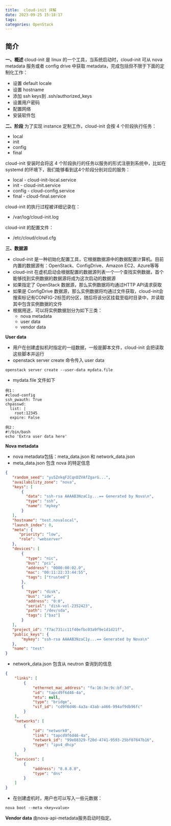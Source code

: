 ```yaml
---
title:  cloud-init 详解
date: 2023-09-25 15:18:17
tags:
categories: OpenStack
---
```

## 简介
**一、概述**
cloud-init 是 linux 的一个工具，当系统启动时，cloud-init 可从 nova metadata 服务或者 config drive 中获取 metadata，完成包括但不限于下面的定制化工作：

- 设置 default locale
- 设置 hostname
- 添加 ssh keys到 .ssh/authorized_keys
- 设置用户密码
- 配置网络
- 安装软件包

**二、阶段**
为了实现 instance 定制工作，cloud-init 会按 4 个阶段执行任务：
- local
- init
- config
- final

cloud-init 安装时会将这 4 个阶段执行的任务以服务的形式注册到系统中，比如在 systemd 的环境下，我们能够看到这4个阶段分别对应的服务：
- local - cloud-init-local.service
- init - cloud-init.service
- config - cloud-config.service
- final - cloud-final.service

cloud-init 的执行过程被详细记录在：
- /var/log/cloud-init.log 

cloud-init 的配置文件：
- /etc/cloud/cloud.cfg

**三、数据源**

- cloud-init 是一种初始化配置工具，它根据数据源中的数据配置计算机。目前内置的数据源有：OpenStack、ConfigDrive、Amazon EC2、Azure等等
- cloud-init 在虚机启动会根据配置的数据源列表一个一个查找实例数据，首个能够找到实例数据的数据源将成为这次启动的数据源
- 如果指定了 OpenStack 数据源，那么实例数据将均通过HTTP API请求获取
- 如果是 ConfigDrive 数据源，那么实例数据将均通过文件获取，cloud-init会搜索标记有CONFIG-2标签的分区，随后将该分区挂载至临时目录中，并读取其中包含实例数据的文件
- 根据用途，可以将实例数据划分为如下三类：
    - nova metadata
    - user data
    - vendor data

**User data**
- 用户在创建虚拟机时指定的一组数据，一般是脚本文件，cloud-init 会把读取这些脚本并运行
- openstack server create 命令传入 user data
```
openstack server create --user-data mydata.file
```
- mydata.file 文件如下
```
例1：
#cloud-config
ssh_pwauth: True
chpasswd:
  list: |
    root:12345
  expire: False

例2：
#!/bin/bash
echo 'Extra user data here'
```

**Nova metadata**
- nova metadata包括：meta_data.json 和 network_data.json
- meta_data.json 包含 nova 的特定信息
```json
{
   "random_seed": "yu5ZnkqF2CqnDZVAfZgarG...",
   "availability_zone": "nova",
   "keys": [
       {
         "data": "ssh-rsa AAAAB3NzaC1y...== Generated by Nova\n",
         "type": "ssh",
         "name": "mykey"
       }
   ],
   "hostname": "test.novalocal",
   "launch_index": 0,
   "meta": {
      "priority": "low",
      "role": "webserver"
   },
   "devices": [
       {
         "type": "nic",
         "bus": "pci",
         "address": "0000:00:02.0",
         "mac": "00:11:22:33:44:55",
         "tags": ["trusted"]
       },
       {
         "type": "disk",
         "bus": "ide",
         "address": "0:0",
         "serial": "disk-vol-2352423",
         "path": "/dev/sda",
         "tags": ["baz"]
       }
   ],
   "project_id": "f7ac731cc11f40efbc03a9f9e1d1d21f",
   "public_keys": {
       "mykey": "ssh-rsa AAAAB3NzaC1y...== Generated by Nova\n"
   },
   "name": "test"
}
```
- network_data.json 包含从 neutron 查询到的信息
```json
{
    "links": [
        {
            "ethernet_mac_address": "fa:16:3e:9c:bf:3d",
            "id": "tapcd9f6d46-4a",
            "mtu": null,
            "type": "bridge",
            "vif_id": "cd9f6d46-4a3a-43ab-a466-994af9db96fc"
        }
    ],
    "networks": [
        {
            "id": "network0",
            "link": "tapcd9f6d46-4a",
            "network_id": "99e88329-f20d-4741-9593-25bf07847b16",
            "type": "ipv4_dhcp"
        }
    ],
    "services": [
        {
            "address": "8.8.8.8",
            "type": "dns"
        }
    ]
}
```
- 在创建虚机时，用户也可以写入一些元数据：
```
nova boot --meta <key=value>
```
**Vendor data**
由nova-api-metadata服务启动时指定。